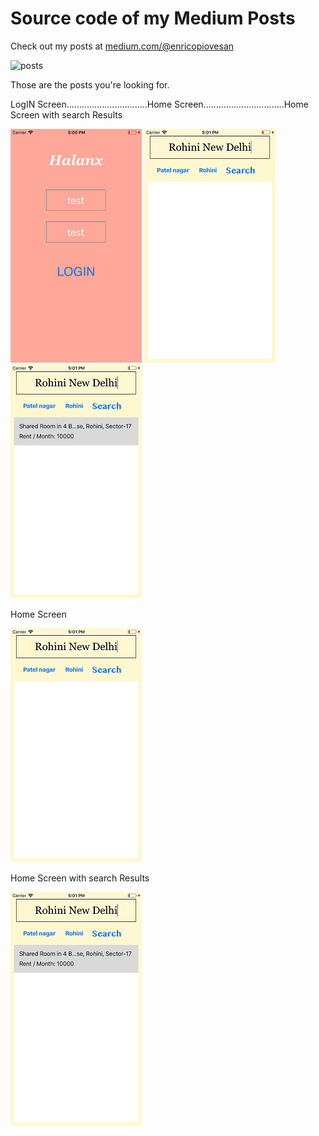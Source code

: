 # Source code of my Medium Posts

Check out my posts at [medium.com/@enricopiovesan](https://medium.com/@enricopiovesan)

![posts](https://cdn-images-1.medium.com/max/800/1*eJDM-QO1fN4gV5gU85ldcA.gif)

Those are the posts you're looking for.


LogIN Screen................................Home Screen................................Home Screen with search Results       

![ScreenShot1](sketchs/Simulator-ScreenShot-iPhone8-2019-08-01at-17.00.35.png)  ![ScreenShot1](sketchs/Simulator-ScreenShot-iPhone8-2019-08-01at-17.01.02.png)  ![ScreenShot1](sketchs/Simulator-ScreenShot-iPhone8-2019-08-01at-17.01.24.png)


Home Screen

![ScreenShot1](sketchs/Simulator-ScreenShot-iPhone8-2019-08-01at-17.01.02.png)


Home Screen with search Results

![ScreenShot1](sketchs/Simulator-ScreenShot-iPhone8-2019-08-01at-17.01.24.png)
